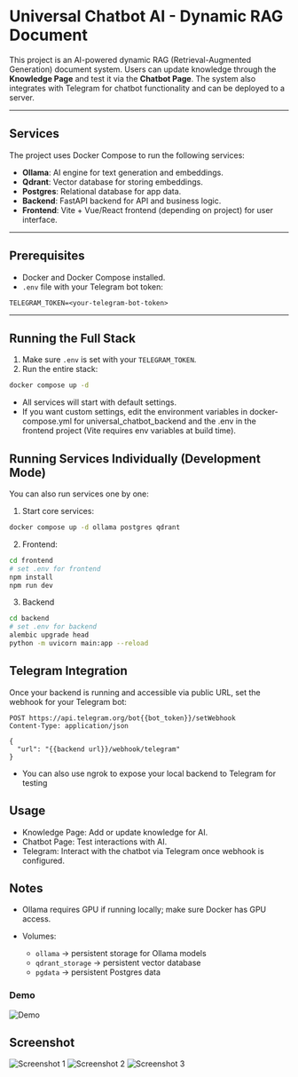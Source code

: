 # Universal Chatbot AI - Dynamic RAG Document

This project is an AI-powered dynamic RAG (Retrieval-Augmented Generation) document system. Users can update knowledge through the **Knowledge Page** and test it via the **Chatbot Page**. The system also integrates with Telegram for chatbot functionality and can be deployed to a server.

---

## Services

The project uses Docker Compose to run the following services:

- **Ollama**: AI engine for text generation and embeddings.
- **Qdrant**: Vector database for storing embeddings.
- **Postgres**: Relational database for app data.
- **Backend**: FastAPI backend for API and business logic.
- **Frontend**: Vite + Vue/React frontend (depending on project) for user interface.

---

## Prerequisites

- Docker and Docker Compose installed.
- `.env` file with your Telegram bot token:
```
TELEGRAM_TOKEN=<your-telegram-bot-token>
```

---

## Running the Full Stack

1. Make sure `.env` is set with your `TELEGRAM_TOKEN`.
2. Run the entire stack:

```bash
docker compose up -d
```

- All services will start with default settings.
- If you want custom settings, edit the environment variables in docker-compose.yml for universal_chatbot_backend and the .env in the frontend project (Vite requires env variables at build time).

## Running Services Individually (Development Mode)
You can also run services one by one:

1. Start core services:
```bash
docker compose up -d ollama postgres qdrant
```

2. Frontend:

```bash
cd frontend
# set .env for frontend
npm install
npm run dev
```

3. Backend
```bash
cd backend
# set .env for backend
alembic upgrade head
python -m uvicorn main:app --reload
```

## Telegram Integration
Once your backend is running and accessible via public URL, set the webhook for your Telegram bot:
```
POST https://api.telegram.org/bot{{bot_token}}/setWebhook
Content-Type: application/json

{
  "url": "{{backend url}}/webhook/telegram"
}
```
- You can also use ngrok to expose your local backend to Telegram for testing

## Usage

- Knowledge Page: Add or update knowledge for AI.
- Chatbot Page: Test interactions with AI.
- Telegram: Interact with the chatbot via Telegram once webhook is configured.

## Notes

- Ollama requires GPU if running locally; make sure Docker has GPU access.

- Volumes:
  - `ollama` → persistent storage for Ollama models
  - `qdrant_storage` → persistent vector database
  - `pgdata` → persistent Postgres data

### Demo

![Demo](demo.gif)

## Screenshot

![Screenshot 1](screenshot/Screenshot-1.png)
![Screenshot 2](screenshot/Screenshot-2.png)
![Screenshot 3](screenshot/Screenshot-3.png)
